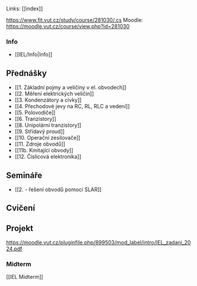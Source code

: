 Links: [[index]]

https://www.fit.vut.cz/study/course/281030/.cs
Moodle: https://moodle.vut.cz/course/view.php?id=281030
### Info
- [[IEL/Info|Info]]

## Přednášky
- [[1. Základní pojmy a veličiny v el. obvodech]]
- [[2. Měření elektrických veličin]]
- [[3. Kondenzátory a cívky]]
- [[4. Přechodové jevy na RC, RL, RLC a vedení]]
- [[5. Polovodiče]]
- [[6. Tranzistory]]
- [[8. Unipolární tranzistory]]
- [[9. Střídavý proud]]
- [[10. Operační zesilovače]]
- [[11. Zdroje obvodů]]
- [[11b. Kmitající obvody]]
- [[12. Číslicová elektronika]]
## Semináře
- [[2. - řešení obvodů pomocí SLAR]]


## Cvičení

## Projekt
https://moodle.vut.cz/pluginfile.php/899503/mod_label/intro/IEL_zadani_2024.pdf

### Midterm
[[IEL Midterm]]
